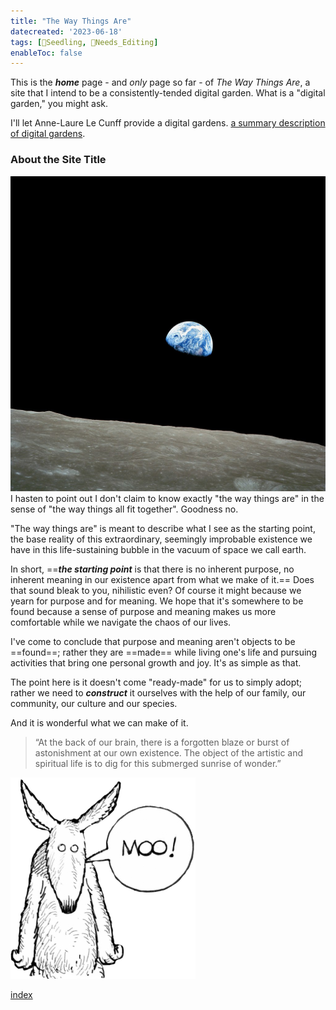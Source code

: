 ```yaml
---
title: "The Way Things Are"
datecreated: '2023-06-18'
tags: [🌱Seedling, 🧹Needs_Editing]
enableToc: false
---
```

This is the ***home*** page - and *only* page so far - of *The Way Things Are*, a site that I intend to be a consistently-tended digital garden. What is a "digital garden," you might ask.

I'll let Anne-Laure Le Cunff provide a digital gardens. [a summary description of digital gardens](https://nesslabs.com/digital-garden-set-up).

### About the Site Title
 ![Earthrise taken from Apollo 8](notes/images/NASA-Apollo8-Dec24-Earthrise.jpg#right50)I hasten to point out I don't claim to know exactly "the way things are" in the sense of "the way things all fit together". Goodness no. 

"The way things are" is meant to describe what I see as the starting point, the base reality of this extraordinary, seemingly improbable existence we have in this life-sustaining bubble in the vacuum of space we call earth.

In short, ==***the starting point*** is that there is no inherent purpose, no inherent meaning in our existence apart from what we make of it.== Does that sound bleak to you, nihilistic even? Of course it might because we yearn for purpose and for meaning. We hope that it's somewhere to be found because a sense of purpose and meaning makes us more comfortable while we navigate the chaos of our lives.

I've come to conclude that purpose and meaning aren't objects to be ==found==; rather they are ==made== while living one's life and pursuing activities that bring one personal growth and joy. It's as simple as that.

The point here is it doesn't come "ready-made" for us to simply adopt; rather we need to ***construct*** it ourselves with the help of our family, our community, our culture and our species.

And it is wonderful what we can make of it.

>“At the back of our brain, there is a forgotten blaze or burst of astonishment at our own existence. The object of the artistic and spiritual life is to dig for this submerged sunrise of wonder.”


![](notes/images/foamy-moo.png)

[index](notes/Tea%20Ceremony%20at%20Sogo/index.md)